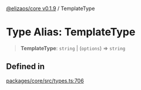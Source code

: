 [@elizaos/core v0.1.9](../index.md) / TemplateType

# Type Alias: TemplateType

> **TemplateType**: `string` \| (`options`) => `string`

## Defined in

[packages/core/src/types.ts:706](https://github.com/abilmansuryeshmuratov/tutorial_agent/blob/main/packages/core/src/types.ts#L706)
